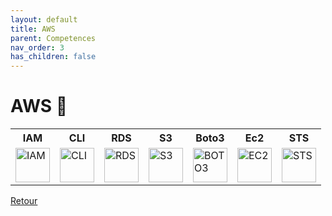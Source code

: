 ```yaml
---
layout: default
title: AWS
parent: Competences
nav_order: 3
has_children: false
---
```


# AWS 🍊
<table>
    <tr>
        <th>IAM</th>
        <th>CLI</th>
        <th>RDS</th>
        <th>S3</th>
        <th>Boto3</th>
        <th>Ec2</th>
        <th>STS</th>
    </tr>
    <tr>
        <td><img src="https://cdn.worldvectorlogo.com/logos/aws-iam.svg" title="IAM" alt="IAM" width="55" height="55"/></td>
        <td><img src="https://i.ibb.co/6tMjJtt/image.png" title="CLI" alt="CLI" width="55" height="55"/></td>
        <td><img src="https://cdn.worldvectorlogo.com/logos/aws-rds.svg" title="RDS" alt="RDS" width="55" height="55"/></td>
        <td><img src="https://upload.wikimedia.org/wikipedia/commons/thumb/b/bc/Amazon-S3-Logo.svg/1712px-Amazon-S3-Logo.svg.png" title="S3" alt="S3" width="55" height="55"/></td>
        <td><img src="https://i.ibb.co/wK6wj1c/image.png" title="BOTO3" alt="BOTO3" width="55" height="55"/></td>
        <td><img src="https://www.svgrepo.com/show/353449/aws-ec2.svg" title="EC2" alt="EC2" width="55" height="55"/></td>
        <td><img src="https://i.ibb.co/FHPpj5g/image.png" title="STS" alt="STS" width="55" height="55"/></td>
    </tr>
</table>

[Retour](./competences.md)
